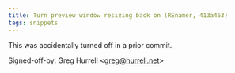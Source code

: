 ```yaml
---
title: Turn preview window resizing back on (REnamer, 413a463)
tags: snippets
---
```


This was accidentally turned off in a prior commit.

Signed-off-by: Greg Hurrell &lt;greg@hurrell.net&gt;
